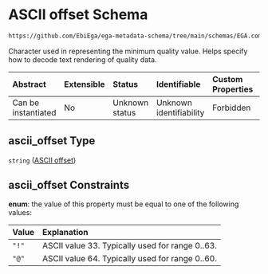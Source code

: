 # ASCII offset Schema

```txt
https://github.com/EbiEga/ega-metadata-schema/tree/main/schemas/EGA.common-definitions.json#/definitions/file_object/properties/sequence_quality_details/properties/ascii_offset
```

Character used in representing the minimum quality value.  Helps specify how to decode text rendering of quality data.

| Abstract            | Extensible | Status         | Identifiable            | Custom Properties | Additional Properties | Access Restrictions | Defined In                                                                                           |
| :------------------ | :--------- | :------------- | :---------------------- | :---------------- | :-------------------- | :------------------ | :--------------------------------------------------------------------------------------------------- |
| Can be instantiated | No         | Unknown status | Unknown identifiability | Forbidden         | Allowed               | none                | [EGA.common-definitions.json\*](../../../schemas/EGA.common-definitions.json "open original schema") |

## ascii\_offset Type

`string` ([ASCII offset](ega-12-definitions-ega-file-object-properties-sequence-quality-details-properties-ascii-offset.md))

## ascii\_offset Constraints

**enum**: the value of this property must be equal to one of the following values:

| Value | Explanation                                      |
| :---- | :----------------------------------------------- |
| `"!"` | ASCII value 33.  Typically used for range 0..63. |
| `"@"` | ASCII value 64.  Typically used for range 0..60. |
